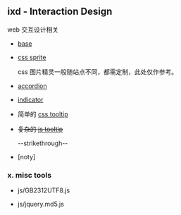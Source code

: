 ## ixd - Interaction Design

web 交互设计相关

* [base](sample/base.html)


* [css sprite](sample/sprite.html)

  css 图片精灵一般随站点不同，都需定制，此处仅作参考。


* [accordion](sample/accordion.html)

* [indicator](sample/indicator.html)

* 简单的 [css tooltip](sample/tooltip.html)

* <del>复杂的 [js tooltip](sample/tooltipser.html)</del>

  --strikethrough--

* [noty]


### x. misc tools

* js/GB2312UTF8.js

* js/jquery.md5.js
